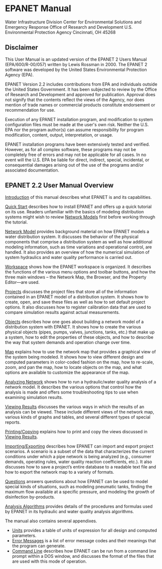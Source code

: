 # EPANET Manual

Water Infrastructure Division
Center for Environmental Solutions and Emergency Response
Office of Research and Development
U.S. Environmental Protection Agency
Cincinnati, OH 45268 
 
## Disclaimer

This User Manual is an updated version of the EPANET 2 Users Manual
(EPA/600/R-00/057) written by Lewis Rossman in 2000. The EPANET 2 software
was developed by the United States Environmental Protection Agency (EPA).

EPANET Version 2.2 includes contributions from EPA and individuals outside
the United States Government. It has been subjected to review by the Office of Research and Development and approved for publication. Approval does not signify that the contents reflect the views of the Agency, nor does mention of trade names or commercial products constitute endorsement or recommendation for use. 

Execution of any EPANET installation program, and modification to system configuration files must be made at the user's own risk. Neither the U.S. EPA nor the program author(s) can assume responsibility for program modification, content, output, interpretation, or usage.

EPANET installation programs have been extensively tested and verified. However, as for all complex software, these programs may not be completely free of errors and may not be applicable for all cases. In no event will the U.S. EPA be liable for direct, indirect, special, incidental, or consequential damages arising out of the use of the programs and/or associated documentation.




## EPANET 2.2 User Manual Overview
[Introduction](docs/1_introduction.md) of this manual describes what EPANET is and its
capabilities.

[Quick Start](docs/2_quickstart.md) describes how to install EPANET and offers
up a quick tutorial on its use. Readers unfamiliar with the basics of
modeling distribution systems might wish to review [Network Models](docs/3_network_model.md)
first before working through the tutorial.

[Network Model](docs/3_network_model.md) provides background material on how EPANET
models a water distribution system. It discusses the behavior of the physical
components that comprise a distribution system as well as how
additional modeling information, such as time variations and
operational control, are handled. It also provides an overview of how
the numerical simulation of system hydraulics and water quality
performance is carried out.

[Workspace](docs/4_EPANET_workspace.md) shows how the EPANET workspace is organized. It
describes the functions of the various menu options and toolbar buttons, and
how the three main windows – the Network Map, the Browser, and the
Property Editor—are used.

[Projects](docs/5_projects.md) discusses the project files that store all of the
information contained in an EPANET model of a distribution system. It
shows how to create, open, and save these files as well as how to set
default project options. It also discusses how to register
calibration data that are used to compare simulation results against
actual measurements.

[Objects](docs/6_objects.md) describes how one goes about building a network
model of a distribution system with EPANET. It shows how to create the various
physical objects (pipes, pumps, valves, junctions, tanks, etc.) that
make up a system, how to edit the properties of these objects, and
how to describe the way that system demands and operation change over
time.

[Map](docs/7_map.md) explains how to use the network map that provides a
graphical view of the system being modeled. It shows how to view
different design and computed parameters in color-coded fashion on
the map, how to re-scale, zoom, and pan the map, how to locate
objects on the map, and what options are available to customize the
appearance of the map.

[Analyzing Network](docs/8_analyzing_network.md) shows how to run a hydraulic/water quality
analysis of a network model. It describes the various options that control how
the analysis is made and offers some troubleshooting tips to use when
examining simulation results.

[Viewing Results](docs/9_viewing_results.md) discusses the various ways in which the
results of an analysis can be viewed. These include different views of the
network map, various kinds of graphs and tables, and several different types
of special reports.

[Printing/Copying](docs/10_printing_copying.md) explains how to print and copy the views
discussed in [Viewing Results](docs/9_viewing_results.md).

[Importing/Exporting](docs/11_importing_exporting.md) describes how EPANET can import and
export project scenarios. A scenario is a subset of the data that characterizes
the current conditions under which a pipe network is being analyzed
(e.g., consumer demands, operating rules, water quality reaction
coefficients, etc.). It also discusses how to save a project’s entire
database to a readable text file and how to export the network map to
a variety of formats.

[Questions](docs/12_questions.md) answers questions about how EPANET can be used
to model special kinds of situations, such as modeling pneumatic tanks,
finding the maximum flow available at a specific pressure, and
modeling the growth of disinfection by-products.

[Analysis Algorithms](docs/analysis_algorithms.md) provides details of the procedures and
formulas used by EPANET in its hydraulic and water quality analysis algorithms.


The manual also contains several appendixes.

 - [Units](docs/A_units.md) provides a table of units of expression for all design and computed parameters.
 - [Error Messages](docs/B_error_messages.md) is a list of error message codes and their meanings that the program can generate.
 - [Command Line](docs/C_command_line_EPANET.md) describes how EPANET can be run from a command line prompt within a DOS window, and discusses the format of the files that are used with this mode of operation.

